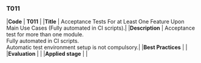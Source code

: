 ### T011

|**Code**           | **T011** |
|**Title**          | Acceptance Tests For at Least One Feature Upon Main Use Cases (Fully automated in CI scripts).|
|**Description**    | Acceptance test for more than one module. <br> Fully automated in CI scripts. <br> Automatic test environment setup is not compulsory.|
|**Best Practices** | |
|**Evaluation**     | |
|**Applied stage**  | |
